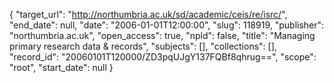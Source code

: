 {
  "target_url": "http://northumbria.ac.uk/sd/academic/ceis/re/isrc/", 
  "end_date": null, 
  "date": "2006-01-01T12:00:00", 
  "slug": 118919, 
  "publisher": "northumbria.ac.uk", 
  "open_access": true, 
  "npld": false, 
  "title": "Managing primary research data & records", 
  "subjects": [], 
  "collections": [], 
  "record_id": "20060101T120000/ZD3pqUJgY137FQBf8qhrug==", 
  "scope": "root", 
  "start_date": null
}

